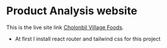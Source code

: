 # Product Analysis website

This is the live site link [Cholonbil Village Foods](https://github.com/facebook/create-react-app).

* At first I install react router and tailwind css for this project